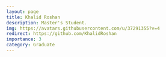 ```yaml
---
layout: page
title: Khalid Roshan
description: Master's Student.
img: https://avatars.githubusercontent.com/u/37291355?v=4
redirect: https://github.com/KhalidRoshan
importance: 3
category: Graduate
---
```

